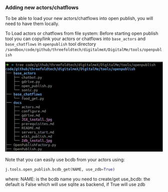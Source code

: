 ###  Adding new actors/chatflows

To be able to load your new actors/chatflows into open publish, you will need to have them locally.

To Load actors or chatflows from file system:
Before starting open publish tool you can copy/link your actors or chatflows into `base_actors` and `base_chatflows`
in `openpublish` tool directory `/sandbox/code/github/threefoldtech/digitalmeX/DigitalMe/tools/openpublish`

![actors.jpg](actors.jpg)
 
 
Note that you can easily use bcdb from your actors using:
```python
j.tools.open_publish.bcdb_get(NAME, use_zdb=True)
```

where:
NAME: is the bcdb name you need to create/get
use_bcdb: the default is False which will use sqlite as backend, if True will use zdb

